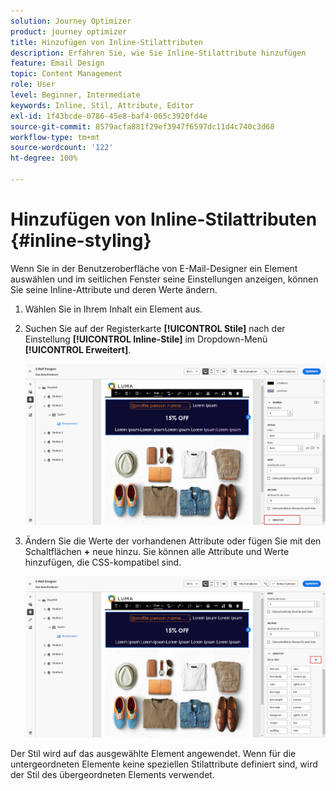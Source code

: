 ```yaml
---
solution: Journey Optimizer
product: journey optimizer
title: Hinzufügen von Inline-Stilattributen
description: Erfahren Sie, wie Sie Inline-Stilattribute hinzufügen
feature: Email Design
topic: Content Management
role: User
level: Beginner, Intermediate
keywords: Inline, Stil, Attribute, Editor
exl-id: 1f43bcde-0786-45e8-baf4-065c3920fd4e
source-git-commit: 8579acfa881f29ef3947f6597dc11d4c740c3d68
workflow-type: tm+mt
source-wordcount: '122'
ht-degree: 100%

---
```


# Hinzufügen von Inline-Stilattributen {#inline-styling}

Wenn Sie in der Benutzeroberfläche von E-Mail-Designer ein Element auswählen und im seitlichen Fenster seine Einstellungen anzeigen, können Sie seine Inline-Attribute und deren Werte ändern.

1. Wählen Sie in Ihrem Inhalt ein Element aus.

1. Suchen Sie auf der Registerkarte **[!UICONTROL Stile]** nach der Einstellung **[!UICONTROL Inline-Stile]** im Dropdown-Menü **[!UICONTROL Erweitert]**.

   ![](assets/styles_1.png)

1. Ändern Sie die Werte der vorhandenen Attribute oder fügen Sie mit den Schaltflächen **+** neue hinzu. Sie können alle Attribute und Werte hinzufügen, die CSS-kompatibel sind.

   ![](assets/styles_2.png)

Der Stil wird auf das ausgewählte Element angewendet. Wenn für die untergeordneten Elemente keine speziellen Stilattribute definiert sind, wird der Stil des übergeordneten Elements verwendet.
